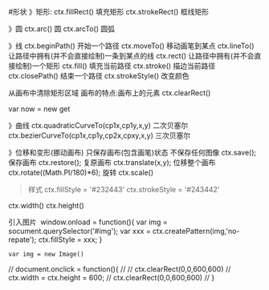 




#形状
  》矩形:
    ctx.fillRect() 填充矩形
    ctx.strokeRect() 框线矩形

  》圆
    ctx.arc()  圆
    ctx.arcTo() 圆弧

  》线
   ctx.beginPath()  开始一个路径
   ctx.moveTo()     移动画笔到某点
   ctx.lineTo()     让路径中拥有(并不会直接绘制)一条到某点的线
   ctx.rect()      让路径中拥有(并不会直接绘制)一个矩形
   ctx.fill()       填充当前路径
   ctx.stroke()     描边当前路径
   ctx.closePath()  结束一个路径
   ctx.strokeStyle()  改变颜色

  从画布中清除矩形区域
  画布的特点:画布上的元素
    ctx.clearRect()   
   
  var now = new get

  》曲线
   ctx.quadraticCurveTo(cp1x,cp1y,x,y) 二次贝塞尔 
   ctx.bezierCurveTo(cp1x,cp1y,cp2x,cpxy,x,y) 三次贝塞尔
  
  》位移和变形(挪动画布)
     只保存画布(包含画笔)状态 不保存任何图像
       ctx.save(); 保存画布
       ctx.restore(); 复原画布
       ctx.translate(x,y); 位移整个画布
       ctx.rotate((Math.PI/180)*6);  旋转
       ctx.scale()

   >样式
   ctx.fillStyle = '#232443'
   ctx.strokeStyle = '#243442'

   ctx.width()
   ctx.height()

 引入图片
  <img src="" alt="">
   window.onload = function(){
   var img = socument.querySelector('#img');
   var xxx = ctx.createPattern(img,'no-repate');
   ctx.fillStyle = xxx;
  }

    var img = new Image()




 // document.onclick = function(){
    //  // ctx.clearRect(0,0,600,600)
    //  ctx.width = ctx.height = 600;
    //  ctx.clearRect(0,0,600,600)
    // }


